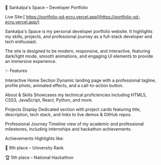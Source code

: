 🚀 Sankalpa's Space – Developer Portfolio

Live Site:[ https://portfolio-sd-ecru.vercel.app](https://portfolio-sd-ecru.vercel.app/)

Sankalpa's Space is my personal developer portfolio website. It highlights my skills, projects, and professional journey as a full-stack developer and tech enthusiast.

The site is designed to be modern, responsive, and interactive, featuring dark/light mode, smooth animations, and engaging UI elements to provide an immersive experience.

✨ Features

Interactive Home Section
Dynamic landing page with a professional tagline, profile photo, animated effects, and a call-to-action button.

About & Skills
Showcases my technical proficiencies including HTML5, CSS3, JavaScript, React, Python, and more.

Projects Display
Dedicated section with project cards featuring title, description, tech stack, and links to live demos & GitHub repos.

Professional Journey
Timeline view of my academic and professional milestones, including internships and hackathon achievements.

Achievements
Highlights like:

🏅 9th place – University Rank

🏆 5th place – National Hackathon




